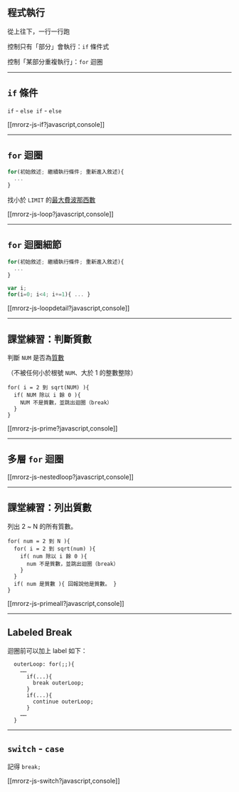 程式執行
--------

從上往下，一行一行跑

控制只有「部分」會執行：`if` 條件式

控制「某部分重複執行」：`for` 迴圈

---

<!-- 不知所云！ 需要圖解 + if 的手把手教你做範例！ -->

`if` 條件
--------

`if` - `else if` - `else`

[[mrorz-js-if?javascript,console]]

---

<!-- 先介紹 source 面板以及中斷點！然後實際對著 if 跑一次看看。別腦補了！ -->


<!-- 是否拿掉重新進入敘述和初始敘述？因為寫在前面和後面也一樣。 -->
<!-- 然後再說其實這些 code 可以放哪。 -->

`for` 迴圈
----

```javascript
for(初始敘述; 繼續執行條件; 重新進入敘述){
  ...
}
```

找小於 `LIMIT` 的[最大費波那西數](http://zh.wikipedia.org/zh-tw/%E6%96%90%E6%B3%A2%E9%82%A3%E5%A5%91%E6%95%B0%E5%88%97)

[[mrorz-js-loop?javascript,console]]

---

`for` 迴圈細節
----

```javascript
for(初始敘述; 繼續執行條件; 重新進入敘述){
  ...
}
```

```javascript
var i;
for(i=0; i<4; i+=1){ ... }
```

[[mrorz-js-loopdetail?javascript,console]]

---

<!-- 質數似乎太抽象！要想一個要重複執行才能得到結果的東西，又要在某些情形跳出。ex: 開樂透彩？ -->
課堂練習：判斷質數
----

判斷 `NUM` 是否為[質數](http://zh.wikipedia.org/zh-tw/%E8%B3%AA%E6%95%B8%E5%88%97%E8%A1%A8)

（不被任何小於根號 `NUM`、大於 1 的整數整除）

```
for( i = 2 到 sqrt(NUM) ){
  if( NUM 除以 i 餘 0 ){    
    NUM 不是質數，並跳出迴圈（break）
  }
}
```

[[mrorz-js-prime?javascript,console]]

---

多層 `for` 迴圈
----

[[mrorz-js-nestedloop?javascript,console]]

---

課堂練習：列出質數
----

列出 2 ~ N 的所有質數。

```
for( num = 2 到 N ){
  for( i = 2 到 sqrt(num) ){
    if( num 除以 i 餘 0 ){    
      num 不是質數，並跳出迴圈（break）
    }
  }
  if( num 是質數 ){ 回報說他是質數。 }
}
```

[[mrorz-js-primeall?javascript,console]]

---

Labeled Break
-------------

迴圈前可以加上 label 如下：

```
  outerLoop: for(;;){
    ……
      if(...){
        break outerLoop;
      }
      if(...){
        continue outerLoop;
      }
    ……
  }
```

---

`switch` - `case`
-----------

記得 `break;`

[[mrorz-js-switch?javascript,console]]
